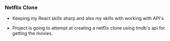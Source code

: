 ### Netflix Clone

- Keeping my React skills sharp and also my skills with working with API's

- Project is going to attempt at creating a netflix clone using tmdb's api for getting the movies. 
